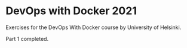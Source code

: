 # DevOps with Docker 2021

Exercises for the DevOps With Docker course by University of Helsinki.

Part 1 completed.
